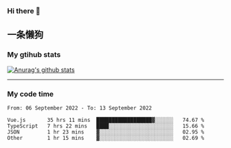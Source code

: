 ### Hi there 👋

## 一条懒狗
<!--
**kiss-me-quickly/kiss-me-quickly** is a ✨ _special_ ✨ repository because its `README.md` (this file) appears on your GitHub profile.

Here are some ideas to get you started:

- 🔭 I’m currently working on ...
- 🌱 I’m currently learning ...
- 👯 I’m looking to collaborate on ...
- 🤔 I’m looking for help with ...
- 💬 Ask me about ...
- 📫 How to reach me: ...
- 😄 Pronouns: ...
- ⚡ Fun fact: ...
-->


### My gtihub stats

[![Anurag's github stats](https://github-readme-stats.vercel.app/api?username=kiss-me-quickly)](https://github.com/anuraghazra/github-readme-stats)

***

### My code time

<!--START_SECTION:waka-->

```text
From: 06 September 2022 - To: 13 September 2022

Vue.js       35 hrs 11 mins  ██████████████████▓░░░░░░   74.67 %
TypeScript   7 hrs 22 mins   ████░░░░░░░░░░░░░░░░░░░░░   15.66 %
JSON         1 hr 23 mins    ▓░░░░░░░░░░░░░░░░░░░░░░░░   02.95 %
Other        1 hr 15 mins    ▓░░░░░░░░░░░░░░░░░░░░░░░░   02.69 %
```

<!--END_SECTION:waka-->
